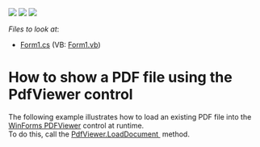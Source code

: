 <!-- default badges list -->
![](https://img.shields.io/endpoint?url=https://codecentral.devexpress.com/api/v1/VersionRange/128595861/15.1.3%2B)
[![](https://img.shields.io/badge/Open_in_DevExpress_Support_Center-FF7200?style=flat-square&logo=DevExpress&logoColor=white)](https://supportcenter.devexpress.com/ticket/details/E4696)
[![](https://img.shields.io/badge/📖_How_to_use_DevExpress_Examples-e9f6fc?style=flat-square)](https://docs.devexpress.com/GeneralInformation/403183)
<!-- default badges end -->
<!-- default file list -->
*Files to look at*:

* [Form1.cs](./CS/PdfViewerSample/Form1.cs) (VB: [Form1.vb](./VB/PdfViewerSample/Form1.vb))
<!-- default file list end -->
# How to show a PDF file using the PdfViewer control


<p>The following example illustrates how to load an existing PDF file into the <a href="https://www.devexpress.com/products/net/controls/winforms/pdf-viewer/">WinForms PDFViewer</a> control at runtime.<br />To do this, call the <a href="https://documentation.devexpress.com/#windowsforms/DevExpressXtraPdfViewerPdfViewer_LoadDocumenttopic">PdfViewer.LoadDocument </a> method. </p>

<br/>


